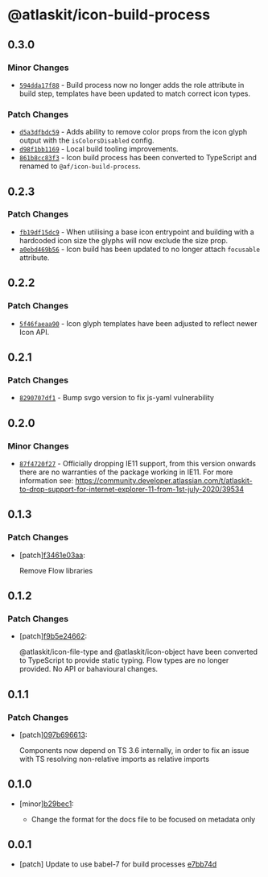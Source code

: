 # @atlaskit/icon-build-process

## 0.3.0

### Minor Changes

- [`594dda17f88`](https://bitbucket.org/atlassian/atlassian-frontend/commits/594dda17f88) - Build process now no longer adds the role attribute in build step, templates have been updated to match correct icon types.

### Patch Changes

- [`d5a3dfbdc59`](https://bitbucket.org/atlassian/atlassian-frontend/commits/d5a3dfbdc59) - Adds ability to remove color props from the icon glyph output with the `isColorsDisabled` config.
- [`d98f1bb1169`](https://bitbucket.org/atlassian/atlassian-frontend/commits/d98f1bb1169) - Local build tooling improvements.
- [`861b8cc83f3`](https://bitbucket.org/atlassian/atlassian-frontend/commits/861b8cc83f3) - Icon build process has been converted to TypeScript and renamed to `@af/icon-build-process`.

## 0.2.3

### Patch Changes

- [`fb19df15dc9`](https://bitbucket.org/atlassian/atlassian-frontend/commits/fb19df15dc9) - When utilising a base icon entrypoint and building with a hardcoded icon size the glyphs will now exclude the size prop.
- [`a0ebd469b56`](https://bitbucket.org/atlassian/atlassian-frontend/commits/a0ebd469b56) - Icon build has been updated to no longer attach `focusable` attribute.

## 0.2.2

### Patch Changes

- [`5f46faeaa90`](https://bitbucket.org/atlassian/atlassian-frontend/commits/5f46faeaa90) - Icon glyph templates have been adjusted to reflect newer Icon API.

## 0.2.1

### Patch Changes

- [`8290707df1`](https://bitbucket.org/atlassian/atlassian-frontend/commits/8290707df1) - Bump svgo version to fix js-yaml vulnerability

## 0.2.0

### Minor Changes

- [`87f4720f27`](https://bitbucket.org/atlassian/atlassian-frontend/commits/87f4720f27) - Officially dropping IE11 support, from this version onwards there are no warranties of the package working in IE11.
  For more information see: https://community.developer.atlassian.com/t/atlaskit-to-drop-support-for-internet-explorer-11-from-1st-july-2020/39534

## 0.1.3

### Patch Changes

- [patch][f3461e03aa](https://bitbucket.org/atlassian/atlassian-frontend/commits/f3461e03aa):

  Remove Flow libraries

## 0.1.2

### Patch Changes

- [patch][f9b5e24662](https://bitbucket.org/atlassian/atlaskit-mk-2/commits/f9b5e24662):

  @atlaskit/icon-file-type and @atlaskit/icon-object have been converted to TypeScript to provide static typing. Flow types are no longer provided. No API or bahavioural changes.

## 0.1.1

### Patch Changes

- [patch][097b696613](https://bitbucket.org/atlassian/atlaskit-mk-2/commits/097b696613):

  Components now depend on TS 3.6 internally, in order to fix an issue with TS resolving non-relative imports as relative imports

## 0.1.0

- [minor][b29bec1](https://bitbucket.org/atlassian/atlaskit-mk-2/commits/b29bec1):

  - Change the format for the docs file to be focused on metadata only

## 0.0.1

- [patch] Update to use babel-7 for build processes [e7bb74d](https://bitbucket.org/atlassian/atlaskit-mk-2/commits/e7bb74d)
